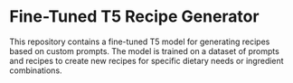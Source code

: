 # Fine-Tuned T5 Recipe Generator

This repository contains a fine-tuned T5 model for generating recipes based on custom prompts. The model is trained on a dataset of prompts and recipes to create new recipes for specific dietary needs or ingredient combinations.

